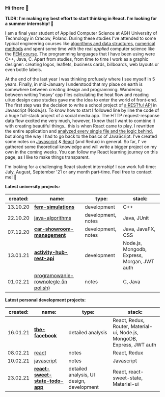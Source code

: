 <link href="styles.css" rel="stylesheet"></link>

### Hi there 👋

**TLDR: I'm making my best effort to start thinking in React. I'm looking for a summer internship! 👀**

I am a final year student of Applied Computer Science at AGH University of Technology in Cracow, Poland. During these studies I've attended to some typical engineering courses like [algorithms and data structures](https://github.com/gregwell/algorithms-and-data-structures), [numerical methods](https://github.com/gregwell/numerical-methods/tree/master/NumericalMethods3/NumericalMethods3) and spent some time with the real *applied* computer science like the [FEM course](https://github.com/gregwell/fem-simulations). The programming languages that I have been using were C++, Java, C. Apart from studies, from time to time I work as a graphic designer: creating logos, leaflets, business cards, billboards, web layouts or even bottle labels.

At the end of the last year I was thinking profusely where I see myself in 5 years. Finally, in mid-January I understood that my place on earth is somewhere between creating design and programming. Wandering between writing 'heavy' cpp files calculating the heat flow and reading ui/ux design case studies gave me the idea to enter the world of front-end. The first step was the decision to write a school project of [a RESTful API](https://github.com/gregwell/activity-hub) in Javascript (Node.js). To know how to start I followed line by line the code of a huge full-stack project of a social media app. The HTTP request-response data flow excited me very much, however, I knew that I want to combine it with creating beautiful things.. this is when React came to play. I rewritten the entire application and [analyzed every single file and the logic behind](https://github.com/gregwell/the-facebook), but along the way I had to go back to the basics of JavaScript. I've created some notes on [Javascript](https://github.com/gregwell/university-notes/blob/main/english/javascript/javascript.md) & [React](https://github.com/gregwell/university-notes/blob/main/english/javascript/react.md) (and Redux) in general. So far, I' ve gathered some theoretical knowledge and will write a bigger project on my own in the coming weeks. You can follow my React learning journey on this page, as I like to make things transparent.

I'm looking for a challenging React student internship! I can work full-time: July, August, September '21 or any month part-time. Feel free to contact me! 💬

<div class="divtable">
   <p><strong>Latest university projects:</strong></p>
   <table>
      <thead>
         <tr>
            <th>created:</th>
            <th>name:</th>
            <th>type:</th>
            <th>stack:</th>
         </tr>
      </thead>
      <tbody>
         <tr class="featuredtr">
            <td>13.10.20</td>
            <td><strong><a href="https://github.com/gregwell/fem-simulations">fem-simulations</a></strong></td>
            <td>development</td>
            <td>C++</td>
         </tr>
         <tr>
            <td>22.10.20</td>
            <td><a href="https://github.com/gregwell/java-algorithms">java-algorithms</a></td>
            <td>development, notes</td>
            <td>Java, JUnit</td>
         </tr>
         <tr class = "featuredtr">
            <td>07.12.20</td>
            <td><strong><a href="https://github.com/gregwell/car-showroom-management">car-showroom-management</a></strong></td>
            <td>development, notes</td>
            <td>Java, JavaFX, CSS</td>
         </tr>
         <tr class = "featuredtr">
            <td>13.01.21</td>
            <td><strong><a href="https://github.com/gregwell/activity-hub-rest-api">activity-hub-rest-api</a></strong></td>
            <td>development</td>
            <td>Node.js, Mongodb, Express, Morgan, JWT auth</td>
         </tr>
         <tr>
            <td>01.02.21</td>
            <td><a href="https://github.com/gregwell/university-notes/blob/main/polish/programowanie-rownolegle.md">programowanie-rownolegle (in polish)</a></td>
            <td>notes</td>
            <td>C, Java</td>
         </tr>
      </tbody>
   </table>
   <p><strong>Latest personal development projects:</strong></p>
   <table>
      <thead>
         <tr>
            <th>created:</th>
            <th>name:</th>
            <th>type:</th>
            <th>stack:</th>
         </tr>
      </thead>
      <tbody>
         <tr class="featuredtr" >
            <td>16.01.21</td>
            <td><strong><a href="https://github.com/gregwell/the-facebook">the-facebook</a></strong></td>
            <td>detailed analysis</td>
            <td>React, Redux, Router, Material-ui, Node.js, MongoDB, Express, JWT auth</td>
         </tr>
         <tr>
            <td>08.02.21</td>
            <td><a href="https://github.com/gregwell/university-notes/blob/main/english/javascript/react.md">react</a></td>
            <td>notes</td>
            <td>React, Redux</td>
         </tr>
         <tr>
            <td>10.02.21</td>
            <td><a href="https://github.com/gregwell/university-notes/blob/main/english/javascript/javascript.md">javascript</a></td>
            <td>notes</td>
            <td>Javascript</td>
         </tr>
         <tr class="featuredtr">
            <td>23.02.21</td>
            <td><strong><a href="https://github.com/gregwell/react-sweet-state-todo-app">react-sweet-state-todo-app</a></strong></td>
            <td>detailed analysis, UI design, development</td>
            <td>React, react-sweet-state, Material-ui</td>
         </tr>
      </tbody>
   </table>
</div>